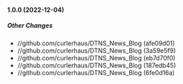 #### 1.0.0 (2022-12-04)

##### Other Changes

* //github.com/curlerhaus/DTNS_News_Blog (afe09d01)
* //github.com/curlerhaus/DTNS_News_Blog (3a59e5f9)
* //github.com/curlerhaus/DTNS_News_Blog (eb7d70f0)
* //github.com/curlerhaus/DTNS_News_Blog (187edb45)
* //github.com/curlerhaus/DTNS_News_Blog (6fe0d16a)


